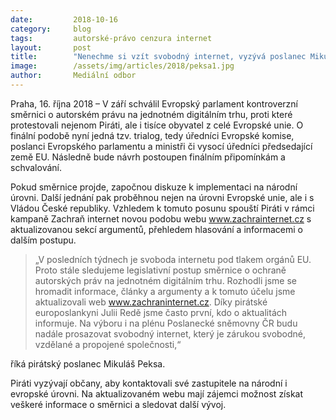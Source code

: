```yaml
---
date:         2018-10-16
category:     blog
tags:         autorské-právo cenzura internet
layout:       post
title:        "Nenechme si vzít svobodný internet, vyzývá poslanec Mikuláš Peksa"
image:        /assets/img/articles/2018/peksa1.jpg
author:       Mediální odbor
---
```


Praha, 16. října 2018 – V září schválil Evropský parlament kontroverzní směrnici o autorském právu na jednotném digitálním trhu, proti které protestovali nejenom Piráti, ale i tisíce obyvatel z celé Evropské unie. O finální podobě nyní jedná tzv. trialog, tedy úředníci Evropské komise, poslanci Evropského parlamentu a ministři či vysocí úředníci předsedající země EU. Následně bude návrh postoupen finálním připomínkám a schvalování.

Pokud směrnice projde, započnou diskuze k implementaci na národní úrovni. Další jednání pak proběhnou nejen na úrovni Evropské unie, ale i s Vládou České republiky. Vzhledem k tomuto posunu spouští Piráti v rámci kampaně Zachraň internet novou podobu webu www.zachrainternet.cz s aktualizovanou sekcí argumentů, přehledem hlasování a informacemi o dalším postupu.

> „V posledních týdnech je svoboda internetu pod tlakem orgánů EU. Proto stále sledujeme legislativní postup směrnice o ochraně autorských práv na jednotném digitálním trhu. Rozhodli jsme se hromadit informace, články a argumenty a k tomuto účelu jsme aktualizovali web www.zachraninternet.cz. Díky pirátské europoslankyni Julii Redě jsme často první, kdo o aktualitách informuje. Na výboru i na plénu Poslanecké sněmovny ČR budu nadále prosazovat svobodný internet, který je zárukou svobodné, vzdělané a propojené společnosti,“ 

říká pirátský poslanec Mikuláš Peksa.

Piráti vyzývají občany, aby kontaktovali své zastupitele na národní i evropské úrovni. Na aktualizovaném webu mají zájemci možnost získat veškeré informace o směrnici a sledovat další vývoj.
